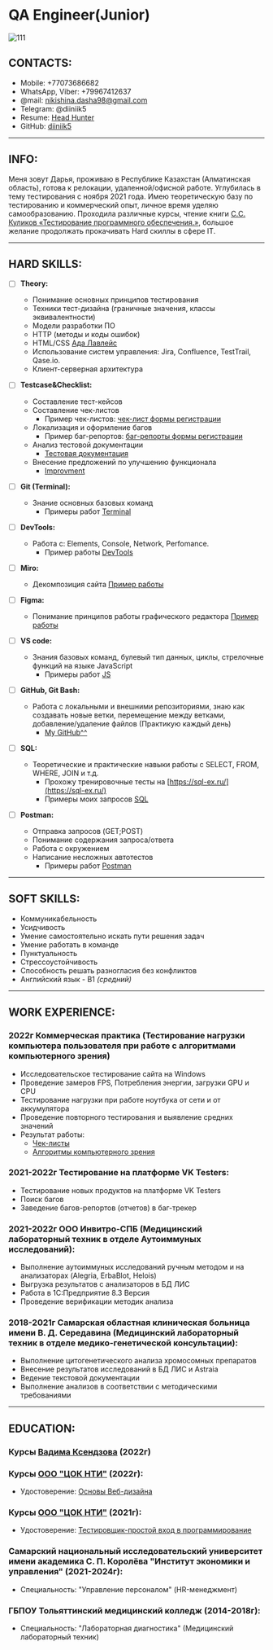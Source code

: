 # QA Engineer(Junior)
![111](https://user-images.githubusercontent.com/92800961/202140041-710e96d3-e9f6-489a-821b-06bf8d44a8e0.png)  



## CONTACTS: 
- Mobile: +77073686682
- WhatsApp, Viber: +79967412637
- @mail: nikishina.dasha98@gmail.com 
- Telegram: @diiniik5
- Resume: [Head Hunter](https://hh.kz/resume/9e288c2eff0b7481350039ed1f52615855534d)
- GitHub: [diiniik5](https://github.com/diiniik5)

---

## INFO:
Меня зовут Дарья, проживаю в Республике Казахстан (Алматинская область), готова к релокации, удаленной/офисной работе. Углубилась в тему тестирования с ноября 2021 года. Имею теоретическую базу по тестированию и коммерческий опыт, личное время уделяю самообразованию. Проходила различные курсы, чтение книги [C.С. Куликов «Тестирование программного обеспечения.»](https://svyatoslav.biz/software_testing_book/), большое желание продолжать прокачивать Hard скиллы в сфере IT.


---

## HARD SKILLS:
- [ ] **Theory:**
  - Понимание основных принципов тестирования
  - Техники тест-дизайна (граничные значения, классы эквивалентности)
  - Модели разработки ПО
  - HTTP (методы и коды ошибок)
  - HTML/CSS [Ада Лавлейс](https://github.com/diiniik5/HTML.git)
  - Использование систем управления: Jira, Confluence, TestTrail, Qase.io.
  - Клиент-серверная архитектура

- [ ] **Testcase&Checklist:**
  - Составление тест-кейсов
  - Составление чек-листов
    - Пример чек-листов: [чек-лист формы регистрации](https://docs.google.com/spreadsheets/d/1nNi7k8aUYNtdBYrfcbWd1Qh5xUI7wgwrNdRxgLXX_Ok/edit?usp=sharing)
  - Локализация и оформление багов
    - Пример баг-репортов: [баг-репорты формы регистрации](https://docs.google.com/spreadsheets/d/1nNi7k8aUYNtdBYrfcbWd1Qh5xUI7wgwrNdRxgLXX_Ok/edit#gid=1053810103)
  - Анализ тестовой документации
    - [Тестовая документация](https://docs.google.com/document/d/1RFwxdivPcENf1tOFSpF1ZEXwvCMOX_bZIvEk0fYi2Ko/edit?usp=sharing)
  - Внесение предложений по улучшению функционала
    - [Improvment](https://docs.google.com/spreadsheets/d/1nNi7k8aUYNtdBYrfcbWd1Qh5xUI7wgwrNdRxgLXX_Ok/edit?usp=sharing)

-  [ ] **Git (Terminal):**
  - Знание основных базовых команд
    - Примеры работ [Terminal](https://github.com/diiniik5/Terminal.git)

- [ ] **DevTools:**
  - Работа с: Elements, Console, Network, Perfomance.
    - Пример работы [DevTools](https://drive.google.com/file/d/1MF05ASFqF9vZdDsNmCcE6iBQApKO0Rg_/view?usp=share_link)

- [ ] **Miro:**
  - Декомпозиция сайта [Пример работы](https://drive.google.com/file/d/1yIZFTNoe9oNlYppqvW0URV_TIpkBkAyR/view?usp=share_link)
  
- [ ] **Figma:**
  - Понимание принципов работы графического редактора [Пример работы](https://www.figma.com/file/yggyoTVdC6qneKH9JhA86J/Untitled?node-id=0%3A1&t=ZuxmzsZy6jULLWtG-0)

- [ ] **VS code:** 
  - Знания базовых команд, булевый тип данных, циклы, стрелочные функций на языке JavaScript
    - Примеры работ [JS](https://github.com/diiniik5/JS.git)

- [ ] **GitHub, Git Bash:**
  - Работа с локальными и внешними репозиториями, знаю как создавать новые ветки, перемещение между ветками, добавление/удаление файлов (Практикую каждый день)
    - [My GitHub^^](https://github.com/diiniik5)

- [ ] **SQL:**
  - Теоретические и практические навыки работы с SELECT, FROM, WHERE, JOIN и т.д.
    - Прохожу тренировочные тесты на [https://sql-ex.ru/](https://sql-ex.ru/)
    - Примеры моих запросов [SQL](https://github.com/diiniik5/SQL.git) 

- [ ] **Postman:**
  - Отправка запросов (GET;POST)
  - Понимание содержания запроса/ответа
  - Работа с окружением
  - Написание несложных автотестов 
    - Примеры работ [Postman](https://github.com/diiniik5/Postman.git)

---

## SOFT SKILLS:
- Коммуникабельность
- Усидчивость
- Умение самостоятельно искать пути решения задач
- Умение работать в команде
- Пунктуальность
- Стрессоустойчивость
- Способность решать разногласия без конфликтов
- Английский язык - В1 *(средний)*

---

## WORK EXPERIENCE:

### 2022г Коммерческая практика (Тестирование нагрузки компьютера пользователя при работе с алгоритмами компьютерного зрения)
- Исследовательское тестирование сайта на Windows
- Проведение замеров FPS, Потребления энергии, загрузки GPU и CPU
- Тестирование нагрузки при работе ноутбука от сети и от аккумулятора
- Проведение повторного тестирования и выявление средних значений
- Результат работы: 
   - [Чек-листы](https://docs.google.com/spreadsheets/d/1-HRqw6QFW1jmKinDohkrb7oQFowjZBzxWXDEedA4ong/edit?usp=sharing) 
   - [Алгоритмы компьютерного зрения](https://docs.google.com/spreadsheets/d/1AEOrkh0YHQ5YIPXNTc2FQHzQq6NwmIHaYnLzdGcf-5I/edit?usp=sharing)
  
### 2021-2022г Тестирование на платформе VK Testers:
- Тестирование новых продуктов на платформе VK Testers
- Поиск багов
- Заведение багов-репортов (отчетов) в баг-трекер

### 2021-2022г ООО Инвитро-СПБ (Медицинский лабораторный техник в отделе Аутоиммуных исследований):
- Выполнение аутоиммуных исследований ручным методом и на анализаторах (Alegria, ErbaBlot, Helois)
- Выгрузка результатов с анализаторов в БД ЛИС
- Работа в 1С:Предприятие 8.3 Версия
- Проведение верификации методик анализа

### 2018-2021г Самарская областная клиническая больница имени В. Д. Середавина (Медицинский лабораторный техник в отделе медико-генетической консультации):
- Выполнение цитогенетического анализа хромосомных препаратов
- Внесение результатов исследований в БД ЛИС и Astraia
- Ведение текстовой документации
- Выполнение анализов в соответствии с методическими требованиями

---

## EDUCATION:

### Курсы [Вадима Ксендзова](https://ksendzov.com/) (2022г)

### Курсы [OOO "ЦОК НТИ"](https://nti-center.ru/) (2022г):
- Удостоверение: [Основы Веб-дизайна](https://drive.google.com/file/d/1NbcQlC0at99bzZONa66mZaseK_rTG76E/view?usp=share_link)

### Курсы [OOO "ЦОК НТИ"](https://nti-center.ru/) (2021г):
- Удостоверение: [Тестировщик-простой вход в программирование](https://drive.google.com/file/d/1_9tF9Ig-7thTyGkQDrS_p9ZCM52y9gqG/view?usp=share_link)

### Самарский национальный исследовательский университет имени академика С. П. Королёва "Институт экономики и управления" (2021-2024г):
- Специальность: "Управление персоналом" (HR-менеджмент)

### ГБПОУ Тольяттинский медицинский колледж (2014-2018г): 
- Специальность: "Лабораторная диагностика" (Медицинский лабораторный техник)

